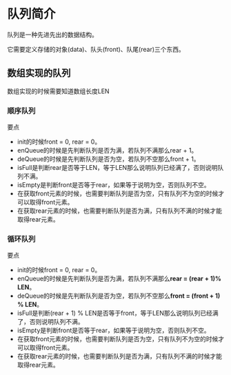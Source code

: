 # 队列简介

队列是一种先进先出的数据结构。

它需要定义存储的对象(data)、队头(front)、队尾(rear)三个东西。

## 数组实现的队列

数组实现的时候需要知道数组长度LEN

### 顺序队列

要点

* init的时候front = 0, rear = 0。
* enQueue的时候是先判断队列是否为满，若队列不满那么rear + 1。
* deQueue的时候是先判断队列是否为空，若队列不空那么front + 1。
* isFull是判断rear是否等于LEN，等于LEN那么说明队列已经满了，否则说明队列不满。
* isEmpty是判断front是否等于rear，如果等于说明为空，否则队列不空。
* 在获取front元素的时候，也需要判断队列是否为空，只有队列不为空的时候才可以取得front元素。
* 在获取rear元素的时候，也需要判断队列是否为满，只有队列不满的时候才能取得rear元素。

### 循环队列

要点

* init的时候front = 0, rear = 0。
* enQueue的时候是先判断队列是否为满，若队列不满那么**rear = (rear + 1)% LEN**。
* deQueue的时候是先判断队列是否为空，若队列不空那么**front = (front + 1) % LEN**。
* isFull是判断(rear + 1) % LEN是否等于front，等于LEN那么说明队列已经满了，否则说明队列不满。
* isEmpty是判断front是否等于rear，如果等于说明为空，否则队列不空。
* 在获取front元素的时候，也需要判断队列是否为空，只有队列不为空的时候才可以取得front元素。
* 在获取rear元素的时候，也需要判断队列是否为满，只有队列不满的时候才能取得rear元素。